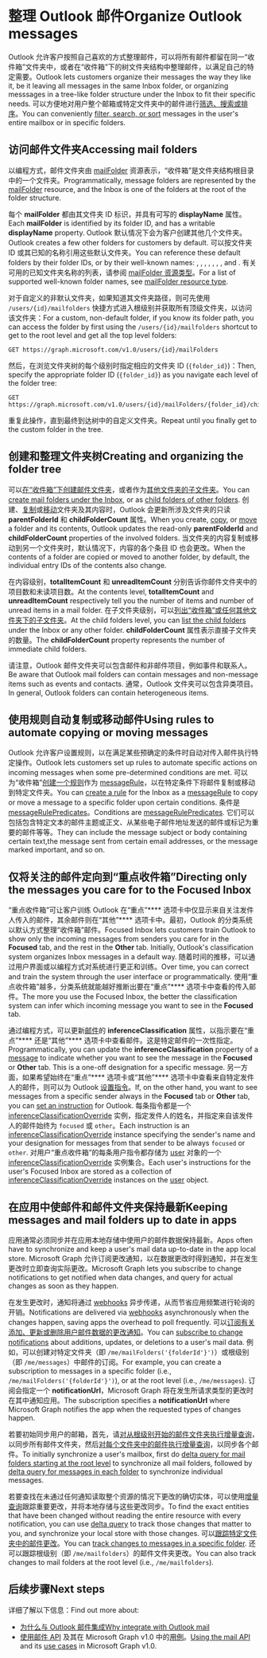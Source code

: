 # <a name="organize-outlook-messages"></a><span data-ttu-id="a2a9d-101">整理 Outlook 邮件</span><span class="sxs-lookup"><span data-stu-id="a2a9d-101">Organize Outlook messages</span></span>

<span data-ttu-id="a2a9d-102">Outlook 允许客户按照自己喜欢的方式整理邮件，可以将所有邮件都留在同一“收件箱”文件夹中，或者在“收件箱”下的树文件夹结构中整理邮件，以满足自己的特定需要。</span><span class="sxs-lookup"><span data-stu-id="a2a9d-102">Outlook lets customers organize their messages the way they like it, be it leaving all messages in the same Inbox folder, or organizing messsages in a tree-like folder structure under the Inbox to fit their specific needs.</span></span> <span data-ttu-id="a2a9d-103">可以方便地对用户整个邮箱或特定文件夹中的邮件进行[筛选、搜索或排序](query_parameters.md)。</span><span class="sxs-lookup"><span data-stu-id="a2a9d-103">You can conveniently [filter, search, or sort](query_parameters.md) messages in the user's entire mailbox or in specific folders.</span></span>

## <a name="accessing-mail-folders"></a><span data-ttu-id="a2a9d-104">访问邮件文件夹</span><span class="sxs-lookup"><span data-stu-id="a2a9d-104">Accessing mail folders</span></span>

<span data-ttu-id="a2a9d-105">以编程方式，邮件文件夹由 [mailFolder](../api-reference/v1.0/resources/mailfolder.md) 资源表示，“收件箱”是文件夹结构根目录中的一个文件夹。</span><span class="sxs-lookup"><span data-stu-id="a2a9d-105">Programmatically, message folders are represented by the [mailFolder](../api-reference/v1.0/resources/mailfolder.md) resource, and the Inbox is one of the folders at the root of the folder structure.</span></span>

<span data-ttu-id="a2a9d-106">每个 **mailFolder** 都由其文件夹 ID 标识，并具有可写的 **displayName** 属性。</span><span class="sxs-lookup"><span data-stu-id="a2a9d-106">Each **mailFolder** is identified by its folder ID, and has a writable **displayName** property.</span></span> <span data-ttu-id="a2a9d-107">Outlook 默认情况下会为客户创建其他几个文件夹。</span><span class="sxs-lookup"><span data-stu-id="a2a9d-107">Outlook creates a few other folders for customers by default.</span></span> <span data-ttu-id="a2a9d-108">可以按文件夹 ID 或其已知的名称引用这些默认文件夹。</span><span class="sxs-lookup"><span data-stu-id="a2a9d-108">You can reference these default folders by their folder IDs, or by their well-known names: , , , , , , , and .</span></span> <span data-ttu-id="a2a9d-109">有关可用的已知文件夹名称的列表，请参阅 [mailFolder 资源类型](../api-reference/v1.0/resources/mailfolder.md#well-known-folder-names)。</span><span class="sxs-lookup"><span data-stu-id="a2a9d-109">For a list of supported well-known folder names, see [mailFolder resource type](../api-reference/v1.0/resources/mailfolder.md#well-known-folder-names).</span></span>

<span data-ttu-id="a2a9d-110">对于自定义的非默认文件夹，如果知道其文件夹路径，则可先使用 `/users/{id}/mailfolders` 快捷方式进入根级别并获取所有顶级文件夹，以访问该文件夹：</span><span class="sxs-lookup"><span data-stu-id="a2a9d-110">For a custom, non-default folder, if you know its folder path, you can access the folder by first using the `/users/{id}/mailfolders` shortcut to get to the root level and get all the top level folders:</span></span>

```http
GET https://graph.microsoft.com/v1.0/users/{id}/mailFolders
```

<span data-ttu-id="a2a9d-111">然后，在浏览文件夹树的每个级别时指定相应的文件夹 ID (`{folder_id}`)：</span><span class="sxs-lookup"><span data-stu-id="a2a9d-111">Then, specify the appropriate folder ID (`{folder_id}`) as you navigate each level of the folder tree:</span></span>

```http
GET https://graph.microsoft.com/v1.0/users/{id}/mailFolders/{folder_id}/childfolders
```

<span data-ttu-id="a2a9d-112">重复此操作，直到最终到达树中的自定义文件夹。</span><span class="sxs-lookup"><span data-stu-id="a2a9d-112">Repeat until you finally get to the custom folder in the tree.</span></span>

## <a name="creating-and-organizing-the-folder-tree"></a><span data-ttu-id="a2a9d-113">创建和整理文件夹树</span><span class="sxs-lookup"><span data-stu-id="a2a9d-113">Creating and organizing the folder tree</span></span>

<span data-ttu-id="a2a9d-114">可以[在“收件箱”下创建邮件文件夹](../api-reference/v1.0/api/user_post_mailfolders.md)，或者作为[其他文件夹的子文件夹](../api-reference/v1.0/api/mailfolder_post_childfolders.md)。</span><span class="sxs-lookup"><span data-stu-id="a2a9d-114">You can [create mail folders under the Inbox](../api-reference/v1.0/api/user_post_mailfolders.md), or as [child folders of other folders](../api-reference/v1.0/api/mailfolder_post_childfolders.md).</span></span> <span data-ttu-id="a2a9d-115">创建、[复制](../api-reference/v1.0/api/mailfolder_copy.md)或[移动](../api-reference/v1.0/api/mailfolder_move.md)文件夹及其内容时，Outlook 会更新所涉及文件夹的只读 **parentFolderId** 和 **childFolderCount** 属性。</span><span class="sxs-lookup"><span data-stu-id="a2a9d-115">When you create, [copy](../api-reference/v1.0/api/mailfolder_copy.md), or [move](../api-reference/v1.0/api/mailfolder_move.md) a folder and its contents, Outlook updates the read-only **parentFolderId** and **childFolderCount** properties of the involved folders.</span></span> <span data-ttu-id="a2a9d-116">当文件夹的内容复制或移动到另一个文件夹时，默认情况下，内容的各个条目 ID 也会更改。</span><span class="sxs-lookup"><span data-stu-id="a2a9d-116">When the contents of a folder are copied or moved to another folder, by default, the individual entry IDs of the contents also change.</span></span>

<span data-ttu-id="a2a9d-117">在内容级别，**totalItemCount** 和 **unreadItemCount** 分别告诉你邮件文件夹中的项目数和未读项目数。</span><span class="sxs-lookup"><span data-stu-id="a2a9d-117">At the contents level, **totalItemCount** and **unreadItemCount** respectively tell you the number of items and number of unread items in a mail folder.</span></span>
<span data-ttu-id="a2a9d-118">在子文件夹级别，可以[列出“收件箱”或任何其他文件夹下的子文件夹](../api-reference/v1.0/api/user_list_mailfolders.md)。</span><span class="sxs-lookup"><span data-stu-id="a2a9d-118">At the child folders level, you can [list the child folders](../api-reference/v1.0/api/user_list_mailfolders.md) under the Inbox or any other folder.</span></span>
<span data-ttu-id="a2a9d-119">**childFolderCount** 属性表示直接子文件夹的数量。</span><span class="sxs-lookup"><span data-stu-id="a2a9d-119">The **childFolderCount** property represents the number of immediate child folders.</span></span>

<span data-ttu-id="a2a9d-120">请注意，Outlook 邮件文件夹可以包含邮件和非邮件项目，例如事件和联系人。</span><span class="sxs-lookup"><span data-stu-id="a2a9d-120">Be aware that Outlook mail folders can contain messages and non-message items such as events and contacts.</span></span> <span data-ttu-id="a2a9d-121">通常，Outlook 文件夹可以包含异类项目。</span><span class="sxs-lookup"><span data-stu-id="a2a9d-121">In general, Outlook folders can contain heterogeneous items.</span></span>

## <a name="using-rules-to-automate-copying-or-moving-messages"></a><span data-ttu-id="a2a9d-122">使用规则自动复制或移动邮件</span><span class="sxs-lookup"><span data-stu-id="a2a9d-122">Using rules to automate copying or moving messages</span></span>

<span data-ttu-id="a2a9d-123">Outlook 允许客户设置规则，以在满足某些预确定的条件时自动对传入邮件执行特定操作。</span><span class="sxs-lookup"><span data-stu-id="a2a9d-123">Outlook lets customers set up rules to automate specific actions on incoming messages when some pre-determined conditions are met.</span></span> <span data-ttu-id="a2a9d-124">可以为“收件箱”[创建一个规则](../api-reference/v1.0/api/mailfolder_post_messagerules.md)作为 [messageRule](../api-reference/v1.0/resources/messagerule.md)，以在特定条件下将邮件复制或移动到特定文件夹。</span><span class="sxs-lookup"><span data-stu-id="a2a9d-124">You can [create a rule](../api-reference/v1.0/api/mailfolder_post_messagerules.md) for the Inbox as a [messageRule](../api-reference/v1.0/resources/messagerule.md) to copy or move a message to a specific folder upon certain conditions.</span></span>
<span data-ttu-id="a2a9d-125">条件是 [messageRulePredicates](../api-reference/v1.0/resources/messagerulepredicates.md)。</span><span class="sxs-lookup"><span data-stu-id="a2a9d-125">Conditions are [messageRulePredicates](../api-reference/v1.0/resources/messagerulepredicates.md).</span></span> <span data-ttu-id="a2a9d-126">它们可以包括包含特定文本的邮件主题或正文、从某些电子邮件地址发送的邮件或标记为重要的邮件等等。</span><span class="sxs-lookup"><span data-stu-id="a2a9d-126">They can include the message subject or body containing certain text,the message sent from certain email addresses, or the message marked important, and so on.</span></span>

## <a name="directing-only-the-messages-you-care-for-to-the-focused-inbox"></a><span data-ttu-id="a2a9d-127">仅将关注的邮件定向到“重点收件箱”</span><span class="sxs-lookup"><span data-stu-id="a2a9d-127">Directing only the messages you care for to the Focused Inbox</span></span>

<span data-ttu-id="a2a9d-128">“重点收件箱”可让客户训练 Outlook 在“重点”**** 选项卡中仅显示来自关注发件人传入的邮件，其余邮件则在“其他”**** 选项卡中。最初，Outlook 的分类系统以默认方式整理“收件箱”邮件。</span><span class="sxs-lookup"><span data-stu-id="a2a9d-128">Focused Inbox lets customers train Outlook to show only the incoming messages from senders you care for in the **Focused** tab, and the rest in the **Other** tab. Initially, Outlook's classification system organizes Inbox messages in a default way.</span></span> <span data-ttu-id="a2a9d-129">随着时间的推移，可以通过用户界面或以编程方式对系统进行更正和训练。</span><span class="sxs-lookup"><span data-stu-id="a2a9d-129">Over time, you can correct and train the system through the user interface or programmatically.</span></span> <span data-ttu-id="a2a9d-130">使用“重点收件箱”越多，分类系统就能越好推断出要在“重点”**** 选项卡中查看的传入邮件。</span><span class="sxs-lookup"><span data-stu-id="a2a9d-130">The more you use the Focused Inbox, the better the classification system can infer which incoming message you want to see in the **Focused** tab.</span></span>

<span data-ttu-id="a2a9d-131">通过编程方式，可以更新[邮件](../api-reference/v1.0/resources/message.md)的 **inferenceClassification** 属性，以指示要在“重点”**** 还是“其他”**** 选项卡中查看邮件。这是特定邮件的一次性指定。</span><span class="sxs-lookup"><span data-stu-id="a2a9d-131">Programmatically, you can update the **inferenceClassification** property of a [message](../api-reference/v1.0/resources/message.md) to indicate whether you want to see the message in the **Focused** or **Other** tab. This is a one-off designation for a specific message.</span></span> <span data-ttu-id="a2a9d-132">另一方面，如果希望始终在“重点”**** 选项卡或“其他”**** 选项卡中查看来自特定发件人的邮件，则可以为 Outlook [设置指令](../api-reference/v1.0/api/inferenceclassification_post_overrides.md)。</span><span class="sxs-lookup"><span data-stu-id="a2a9d-132">If, on the other hand, you want to see messages from a specific sender always in the **Focused** tab or **Other** tab, you can [set an instruction](../api-reference/v1.0/api/inferenceclassification_post_overrides.md) for Outlook.</span></span> <span data-ttu-id="a2a9d-133">每条指令都是一个 [inferenceClassificationOverride](../api-reference/v1.0/resources/inferenceclassificationoverride.md) 实例，指定发件人的姓名，并指定来自该发件人的邮件始终为 `focused` 或 `other`。</span><span class="sxs-lookup"><span data-stu-id="a2a9d-133">Each instruction is an [inferenceClassificationOverride](../api-reference/v1.0/resources/inferenceclassificationoverride.md) instance specifying the sender's name and your designation for messages from that sender to be always `focused` or `other`.</span></span> <span data-ttu-id="a2a9d-134">对用户“重点收件箱”的每条用户指令都存储为 [user](../api-reference/v1.0/resources/user.md) 对象的一个 [inferenceClassificationOverride](../api-reference/v1.0/resources/inferenceclassificationoverride.md) 实例集合。</span><span class="sxs-lookup"><span data-stu-id="a2a9d-134">Each user's instructions for the user's Focused Inbox are stored as a collection of [inferenceClassificationOverride](../api-reference/v1.0/resources/inferenceclassificationoverride.md) instances on the [user](../api-reference/v1.0/resources/user.md) object.</span></span>

## <a name="keeping-messages-and-mail-folders-up-to-date-in-apps"></a><span data-ttu-id="a2a9d-135">在应用中使邮件和邮件文件夹保持最新</span><span class="sxs-lookup"><span data-stu-id="a2a9d-135">Keeping messages and mail folders up to date in apps</span></span>

<span data-ttu-id="a2a9d-136">应用通常必须同步并在应用本地存储中使用户的邮件数据保持最新。</span><span class="sxs-lookup"><span data-stu-id="a2a9d-136">Apps often have to synchronize and keep a user's mail data up-to-date in the app local store.</span></span> <span data-ttu-id="a2a9d-137">Microsoft Graph 允许订阅更改通知，以在数据更改时得到通知，并在发生更改时立即查询实际更改。</span><span class="sxs-lookup"><span data-stu-id="a2a9d-137">Microsoft Graph lets you subscribe to change notifications to get notified when data changes, and query for actual changes as soon as they happen.</span></span>

<span data-ttu-id="a2a9d-138">在发生更改时，通知将通过 [webhooks](../api-reference/v1.0/resources/webhooks.md) 异步传递，从而节省应用频繁进行轮询的开销。</span><span class="sxs-lookup"><span data-stu-id="a2a9d-138">Notifications are delivered via [webhooks](../api-reference/v1.0/resources/webhooks.md) asynchronously when the changes happen, saving apps the overhead to poll frequently.</span></span> <span data-ttu-id="a2a9d-139">可以[订阅有关添加、更新或删除用户邮件数据的更改通知](../api-reference/v1.0/api/subscription_post_subscriptions.md)。</span><span class="sxs-lookup"><span data-stu-id="a2a9d-139">You can [subscribe to change notifications](../api-reference/v1.0/api/subscription_post_subscriptions.md) about additions, updates, or deletions to a user's mail data.</span></span> <span data-ttu-id="a2a9d-140">例如，可以创建对特定文件夹（即 `/me/mailFolders('{folderId'}')`）或根级别（即 `/me/messages`）中邮件的订阅。</span><span class="sxs-lookup"><span data-stu-id="a2a9d-140">For example, you can create a subscription to messages in a specific folder (i.e., `/me/mailFolders('{folderId'}')`), or at the root level (i.e., `/me/messages`).</span></span> <span data-ttu-id="a2a9d-141">订阅会指定一个 **notificationUrl**，Microsoft Graph 将在发生所请求类型的更改时在其中通知应用。</span><span class="sxs-lookup"><span data-stu-id="a2a9d-141">The subscription specifies a **notificationUrl** where Microsoft Graph notifies the app when the requested types of changes happen.</span></span>

<span data-ttu-id="a2a9d-142">若要初始同步用户的邮箱，首先，请[对从根级别开始的邮件文件夹执行增量查询](../api-reference/v1.0/api/mailfolder_delta.md)，以同步所有邮件文件夹，然后[对每个文件夹中的邮件执行增量查询](../api-reference/v1.0/api/message_delta.md)，以同步各个邮件。</span><span class="sxs-lookup"><span data-stu-id="a2a9d-142">To initially synchronize a user's mailbox, first do [delta query for mail folders starting at the root level](../api-reference/v1.0/api/mailfolder_delta.md) to synchronize all mail folders, followed by [delta query for messages in each folder](../api-reference/v1.0/api/message_delta.md) to synchronize individual messages.</span></span>

<span data-ttu-id="a2a9d-143">若要查找在未通过任何通知读取整个资源的情况下更改的确切实体，可以使用[增量查询](delta_query_overview.md)跟踪重要更改，并将本地存储与这些更改同步。</span><span class="sxs-lookup"><span data-stu-id="a2a9d-143">To find the exact entities that have been changed without reading the entire resource with every notification, you can use [delta query](delta_query_overview.md) to track those changes that matter to you, and synchronize your local store with those changes.</span></span> <span data-ttu-id="a2a9d-144">可以[跟踪特定文件夹中的邮件更改](delta_query_messages.md)。</span><span class="sxs-lookup"><span data-stu-id="a2a9d-144">You can [track changes to messages in a specific folder](delta_query_messages.md).</span></span> <span data-ttu-id="a2a9d-145">还可以跟踪根级别（即 `/me/mailfolders`）的邮件文件夹更改。</span><span class="sxs-lookup"><span data-stu-id="a2a9d-145">You can also track changes to mail folders at the root level (i.e., `/me/mailfolders`).</span></span>

## <a name="next-steps"></a><span data-ttu-id="a2a9d-146">后续步骤</span><span class="sxs-lookup"><span data-stu-id="a2a9d-146">Next steps</span></span>

<span data-ttu-id="a2a9d-147">详细了解以下信息：</span><span class="sxs-lookup"><span data-stu-id="a2a9d-147">Find out more about:</span></span>

- [<span data-ttu-id="a2a9d-148">为什么与 Outlook 邮件集成</span><span class="sxs-lookup"><span data-stu-id="a2a9d-148">Why integrate with Outlook mail</span></span>](outlook-mail-concept-overview.md)
- <span data-ttu-id="a2a9d-149">[使用邮件 API](../api-reference/v1.0/resources/mail_api_overview.md) 及其在 Microsoft Graph v1.0 中的[用例](../api-reference/v1.0/resources/mail_api_overview.md#common-use-cases)。</span><span class="sxs-lookup"><span data-stu-id="a2a9d-149">[Using the mail API](../api-reference/v1.0/resources/mail_api_overview.md) and its [use cases](../api-reference/v1.0/resources/mail_api_overview.md#common-use-cases) in Microsoft Graph v1.0.</span></span>
